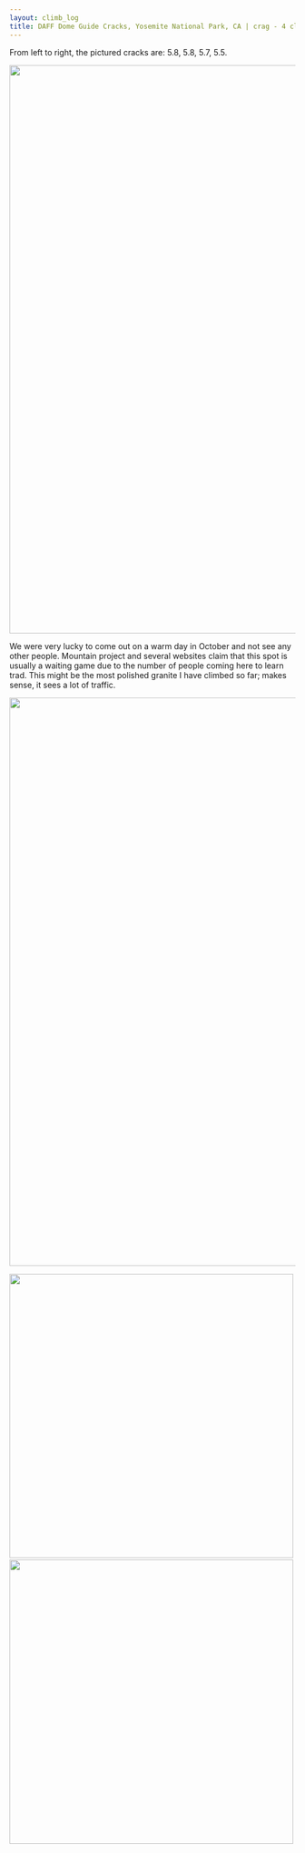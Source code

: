 ```yaml
---
layout: climb_log
title: DAFF Dome Guide Cracks, Yosemite National Park, CA | crag - 4 climbs
---
```


From left to right, the pictured cracks are: 5.8, 5.8, 5.7, 5.5.

<p align="center">
  <img src="https://klepikhina.s3.amazonaws.com/Climb/2024/October/DAFFDome/guidecracks.jpg" width="1000">
</p>

We were very lucky to come out on a warm day in October and not see any other people. Mountain project and several websites claim that this spot is usually a waiting game due to the number of people coming here to learn trad. This might be the most polished granite I have climbed so far; makes sense, it sees a lot of traffic.

<p align="center">
  <img src="https://klepikhina.s3.amazonaws.com/Climb/2024/October/DAFFDome/learning.jpg" width="1000">
</p>

<p align="center">
  <img src="https://klepikhina.s3.amazonaws.com/Climb/2024/October/DAFFDome/view1.jpg" width="500">&nbsp;
  <img src="https://klepikhina.s3.amazonaws.com/Climb/2024/October/DAFFDome/view2.jpg" width="500">&nbsp;
</p>

